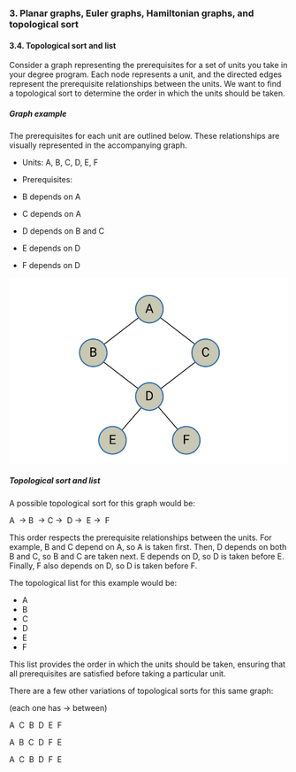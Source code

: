 ### 3. Planar graphs, Euler graphs, Hamiltonian graphs, and topological sort

#### 3.4. Topological sort and list

Consider a graph representing the prerequisites for a set of units you take in your degree program. Each node represents a unit, and the directed edges represent the prerequisite relationships between the units. We want to find a topological sort to determine the order in which the units should be taken.


##### Graph example

The prerequisites for each unit are outlined below. These relationships are visually represented in the accompanying graph.

- Units: A, B, C, D, E, F
- Prerequisites:

- B depends on A
- C depends on A
- D depends on B and C
- E depends on D
- F depends on D

![](../public/48501b26338f830c45be61d1cef7c2d2.png)
##### Topological sort and list

A possible topological sort for this graph would be:

A  -> B  -> C ->  D ->  E ->  F

This order respects the prerequisite relationships between the units. For example, B and C depend on A, so A is taken first. Then, D depends on both B and C, so B and C are taken next. E depends on D, so D is taken before E. Finally, F also depends on D, so D is taken before F.

The topological list for this example would be:

- A
- B
- C
- D
- E
- F

This list provides the order in which the units should be taken, ensuring that all prerequisites are satisfied before taking a particular unit.

There are a few other variations of topological sorts for this same graph:

(each one has -> between)

A  C  B  D  E  F

A  B  C  D  F  E

A  C  B  D  F  E